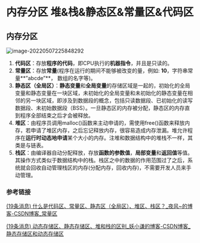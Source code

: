 # 内存分区 堆&栈&静态区&常量区&代码区

## 内存分区

![image-20220507225848292](https://hanbabang-1311741789.cos.ap-chengdu.myqcloud.com/image-20220507225848292.png)

1. **代码区**：存放**程序的代码**，即CPU执行的**机器指令**，并且是只读的。
2. **常量区**：存放**常量**(程序在运行的期间不能够被改变的量，例如: **10**，字符串常量**”abcde”**， 数组的名字等)。
3. **静态区（全局区）**：**静态变量**和**全局变量**的存储区域是一起的，初始化的全局变量和静态变量在一块区域，未初始化的全局变量和未初始化的静态变量在相邻的另一块区域，即涉及到数据段的概念，包括只读数据段、已初始化的读写数据段、未初始数据段（BSS）。一旦静态区的内存被分配，静态区的内存直到程序全部结束之后才会被释放。
4. **堆区**：由程序员调用malloc()函数来主动申请的，需使用free()函数来释放内存，若申请了堆区内存，之后忘记释放内存，很容易造成内存泄漏。堆允许程序在**运行时动态地申请**某个大小的内存。注堆和数据结构中的堆栈不一样，其类是与链表。
5. **栈区**：由编译器自动分配释放，存放**函数的参数值**，**局部变量**和**返回值**等值。其操作方式类似于数据结构中的栈。栈区之中的数据的作用范围过了之后，系统就会回收自动管理栈区的内存(分配内存，回收内存)，不需要开发人员来手动管理。

### 参考链接

[(19条消息) 什么是代码区、常量区、静态区（全局区）、堆区、栈区？_夜风~的博客-CSDN博客_常量区](https://blog.csdn.net/u014470361/article/details/79297601?spm=1001.2101.3001.6650.16&depth_1-utm_relevant_index=21)

[(19条消息) 动态存储区、静态存储区、堆和栈的区别_妖小谦的博客-CSDN博客_静态存储区和动态存储区](https://blog.csdn.net/chen1083376511/article/details/54930191?spm=1001.2101.3001.6650.1&depth_1-utm_relevant_index=2)